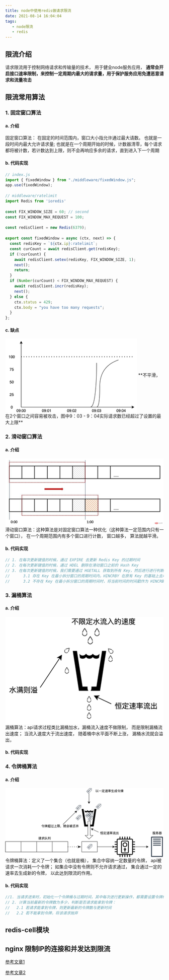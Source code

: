 ```yaml
---
title: node中使用redis做请求限流
date: 2021-08-14 16:04:04
tags:
   - node限流
   - redis
---
```


## 限流介绍
请求限流用于控制网络请求和传输量的技术， 用于健全node服务应用， **通常会开启接口速率限制，来控制一定周期内最大的请求量，用于保护服务应用免遭恶意请求和流量攻击**

## 限流常用算法 
### 1. 固定窗口算法
#### a. 介绍
 固定窗口算法： 在固定的时间范围内，窗口大小指允许通过最大请数。 也就是一段时间内最大允许请求量; 也就是在一个周期开始的时候，计数器清零，每个请求都将被计数，若计数达到上限，则不会再响应多余的请求，直到进入下一个周期

#### b. 代码实现
```js
// index.js
import { fixedWindow } from "./middleware/fixedWindow.js";
app.use(fixedWindow);

// middleware/ratelimit
import Redis from 'ioredis'

const FIX_WINDOW_SIZE = 60; // second
const FIX_WINDOW_MAX_REQUEST = 100;

const redisClient = new Redis(6379);

export const fixedWindow = async (ctx, next) => {
  const redisKey = `${ctx.ip}:ratelimit`;
  const curCount = await redisClient.get(redisKey);
  if (!curCount) {
    await redisClient.setex(redisKey, FIX_WINDOW_SIZE, 1);
    next();
    return;
  }
  if (Number(curCount) < FIX_WINDOW_MAX_REQUEST) {
    await redisClient.incr(redisKey);
    next();
  } else {
    ctx.status = 429;
    ctx.body = "you have too many requests";
  }
};
```
#### c. 缺点
<img src="/img/redis1.png" height = "auto" align=center />
**不平滑， 在2个窗口之间容易被攻击，图中9：03 - 9：04实际请求数已经超过了设置的最大上限**


### 2. 滑动窗口算法
#### a. 介绍
<img src="/img/redis2.jpeg" height = "auto" align=center />
滑动窗口算法：这种算法是对固定窗口算法一种优化（这种算法一定范围内只有一个窗口）， 在一个周期范围内有多个窗口进行计数， 窗口越多， 算法就越平滑。

#### b. 代码实现
```js
// 1. 在每次更新键值的时候，通过 EXPIRE 去更新 Redis Key 的过期时间
// 2. 在每次更新键值的时候，通过 HDEL 删除在滑动窗口之前的 Hash Key
// 3. 在每次更新键值的时候，我们需要通过 HGETALL 获取到所有 Key，然后进行进行判断：
//      3.1 存在 Key 在最小拆分窗口的周期时间内，HINCRBY 在原有 Key 的基础上去增加 1
//      3.2 不存在 Key 在最小拆分窗口的周期时间时，将当前时间的时间戳作为 HINCRBY 的 Key

```


### 3. 漏桶算法
#### a. 介绍
<img src="/img/redis4.png" height = "auto" align=center />
漏桶算法：api请求过程类比漏桶加水，漏桶流入速度不做限制， 而是限制漏桶流出速度； 当流入速度大于流出速度， 随着桶中水平面不断上涨， 漏桶水流就会溢出，


#### b. 代码实现


### 4. 令牌桶算法
#### a. 介绍
<img src="/img/redis3.png" height = "auto" align=center />
令牌桶算法：定义了一个集合（也就是桶）， 集合中容纳一定数量的令牌， api被请求一次消耗一个令牌； 如集合中没有令牌则不允许请求通过， 集合通过一定的速率去生成新的令牌， 以此达到限流的作用。


#### b. 代码实现
```js
//1. 当请求进来时，初始化一个令牌桶与过期时间，其中每次进行更新操作，都需要设置令牌桶的过期时间为需要补充的令牌数
// 2. 计算当前最新的令牌数为多少，判断是否请求能拿到令牌：
//   2.1 若请求能拿到令牌，则更新最新的令牌数与更新时间
//   2.2 若不能拿到令牌，将该请求抛弃


```
## redis-cell模块

## nginx 限制IP的连接和并发达到限流 


[参考文章1](https://vv13.cn/blog/post/Algorithm/20200902_%E6%89%8B%E6%8A%8A%E6%89%8B%E6%95%99%E4%BD%A0%E5%9C%A8Node.js%E4%B8%AD%E4%BD%BF%E7%94%A8Redis%E5%81%9A%E8%AF%B7%E6%B1%82%E9%99%90%E6%B5%81/)

[参考文章2](http://www.html.cn/qa/node-js/10803.html)